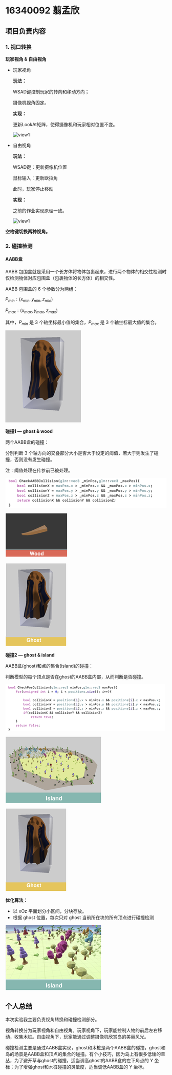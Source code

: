 

# 16340092 翦孟欣

## 项目负责内容

### 1. 视口转换

**玩家视角  &  自由视角**

* 玩家视角

  **玩法：**

  WSAD键控制玩家的转向和移动方向；

  摄像机视角固定。

  **实现：**

  更新LookAt矩阵，使得摄像机和玩家相对位置不变。

  ![view1](../pictures/view1.gif)

* 自由视角

  **玩法：**

  WSAD键：更新摄像机位置

  鼠标输入：更新欧拉角

  此时，玩家停止移动

  **实现：**

  之前的作业实现原理一致。

  ![view1](../pictures/view2.gif)

**空格键切换两种视角。**

### 2. 碰撞检测

#### **AABB盒**

AABB 包围盒就是采用一个长方体将物体包裹起来，进行两个物体的相交性检测时仅检测物体对应包围盒（包裹物体的长方体）的相交性。 

AABB 包围盒的 6 个参数分为两组：

$P_{min} : (x_{min}, y_{min}, z_{min})$

$P_{max} : (x_{max}, y_{max}, z_{max})$

其中，$P_{min}$ 是 3 个轴坐标最小值的集合，$P_{max}$ 是 3 个轴坐标最大值的集合。

![image-20190719151832344](../pictures/101.png)

**碰撞1 — ghost & wood**

两个AABB盒的碰撞：

分别判断 3 个轴方向的交叠部分大小是否大于设定的阈值，若大于则发生了碰撞，否则没有发生碰撞。

注：阈值处理在传参前已被处理。

![image-20190719152148658](../pictures/102.png)

![image-20190719152233402](../pictures/103.png)

![image-20190719152445047](../pictures/106.png)

**碰撞2 — ghost & island**

AABB盒(ghost)和点的集合(island)的碰撞：

判断模型的每个顶点是否在ghost的AABB盒内部，从而判断是否碰撞。

![image-20190719152323672](../pictures/104.png)

![image-20190719152343354](../pictures/105.png)

![image-20190719152445047](../pictures/106.png)

**优化算法：**

- 以 xOz 平面划分小区间，分块存放。
- 根据 ghost 位置，每次只对 ghost 当前所在块的所有顶点进行碰撞检测

![image-20190719152606963](../pictures/107.png)

## 个人总结

本次实验我主要负责视角转换和碰撞检测部分。

视角转换分为玩家视角和自由视角。玩家视角下，玩家能控制人物的前后左右移动，收集木桩。自由视角下，玩家能通过调整摄像机欣赏岛的美丽风光。

碰撞检测主要是通过AABB盒实现，ghost和木桩是两个AABB盒的碰撞，ghost和岛的场景是AABB盒和顶点的集合的碰撞。有个小技巧，因为岛上有很多低矮的草丛，为了避开草与ghost的碰撞，适当调高ghost的AABB盒的左下角点的 Y 坐标；为了增强ghost和木桩碰撞的灵敏度，适当调低AABB盒的 Y 坐标。

